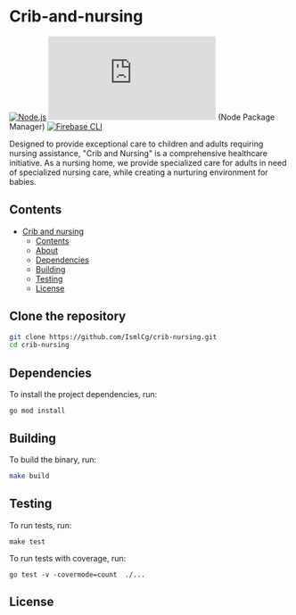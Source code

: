 # Crib-and-nursing

[![Node.js](https://upload.wikimedia.org/wikipedia/commons/d/d9/Node.js_logo.svg)](https://nodejs.org/)
[![npm](https://www.vectorlogo.zone/util/preview.html?image=/logos/npmjs/npmjs-ar21.svg)](https://www.npmjs.com/) (Node Package Manager)
[![Firebase CLI](https://www.gstatic.com/devrel-devsite/prod/v8332a5cec2b627575422eb634078b4a9892f3eac6f9006e54b6e9bbf0bfda91f/firebase/images/lockup.svg)](https://firebase.google.com/docs/cli)

Designed to provide exceptional care to children and adults requiring nursing assistance, "Crib and Nursing" is a comprehensive healthcare initiative. As a nursing home, we provide specialized care for adults in need of specialized nursing care, while creating a nurturing environment for babies.

## Contents

- [Crib and nursing](#Crib-and-nursing)
  - [Contents](#contents)
  - [About](#about)
  - [Dependencies](#dependencies)
  - [Building](#building)
  - [Testing](#testing)
  - [License](#license)

## Clone the repository

```bash
git clone https://github.com/IsmlCg/crib-nursing.git
cd crib-nursing
```

## Dependencies

To install the project dependencies, run:

```shell
go mod install
```

## Building

To build the binary, run:

```sh
make build
```

## Testing

To run tests, run:

```shell
make test
```

To run tests with coverage, run:

```shell
go test -v -covermode=count  ./...
```

## License
